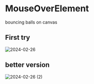 # MouseOverElement
bouncing balls on canvas 

## First try
![2024-02-26](https://github.com/Harsh4dager/MouseOverElement/assets/102403225/9315733c-dfea-4ade-bd74-2467655a8718)


## better version
![2024-02-26 (2)](https://github.com/Harsh4dager/MouseOverElement/assets/102403225/b3de6b20-4116-45da-94a5-05e9fb099864)
